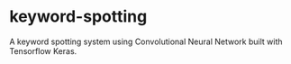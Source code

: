 # keyword-spotting
A keyword spotting system using Convolutional Neural Network built with Tensorflow Keras.
